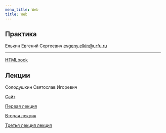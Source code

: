 ```yaml
---
menu_title: Web
title: Web
---
```


## Практика

Елькин Евгений Сергеевич evgeny.elkin@urfu.ru

---

[HTMLbook](http://htmlbook.ru/)



## Лекции

Солодушкин Святослав Игоревич

[Сайт](http://solod.zz.mu/edu/web/)



[Первая лекция](lectures\1)



[Вторая лекция](lectures\2)



[Третья лекция лекция](lectures\3)

